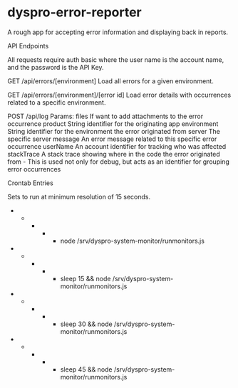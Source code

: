 dyspro-error-reporter
=====================

A rough app for accepting error information and displaying back in reports.

API Endpoints

All requests require auth basic where the user name is the account name, and the password is the API Key.

GET /api/errors/[environment]
Load all errors for a given environment.

GET /api/errors/[environment]/[error id]
Load error details with occurrences related to a specific environment.

POST /api/log
Params:
 files          If want to add attachments to the error occurrence
 product        String identifier for the originating app
 environment    String identifier for the environment the error originated from
 server         The specific server
 message        An error message related to this specific error occurrence
 userName       An account identifier for tracking who was affected
 stackTrace     A stack trace showing where in the code the error originated from - This is used not only for debug,
                but acts as an identifier for grouping error occurrences

Crontab Entries

Sets to run at minimum resolution of 15 seconds.

* * * * * node /srv/dyspro-system-monitor/runmonitors.js
* * * * * sleep 15 && node /srv/dyspro-system-monitor/runmonitors.js
* * * * * sleep 30 && node /srv/dyspro-system-monitor/runmonitors.js
* * * * * sleep 45 && node /srv/dyspro-system-monitor/runmonitors.js
